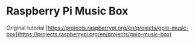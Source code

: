 # Raspberry Pi Music Box

Original tutorial [https://projects.raspberrypi.org/en/projects/gpio-music-box](https://projects.raspberrypi.org/en/projects/gpio-music-box)
